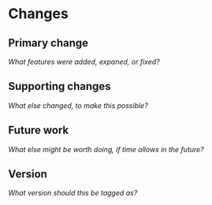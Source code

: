 # Changes

## Primary change

_What features were added, expaned, or fixed?_

## Supporting changes

_What else changed, to make this possible?_

## Future work

_What else might be worth doing, if time allows in the future?_

## Version

_What version should this be tagged as?_
